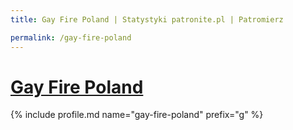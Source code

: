 ```yaml
---
title: Gay Fire Poland | Statystyki patronite.pl | Patromierz

permalink: /gay-fire-poland
---
```


# [Gay Fire Poland](https://patronite.pl/gay-fire-poland)

{% include profile.md name="gay-fire-poland" prefix="g" %}
